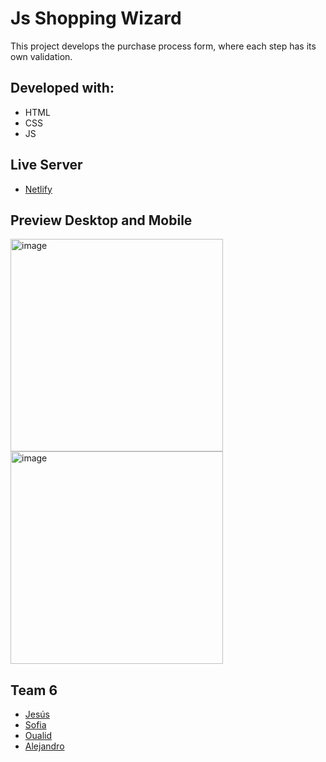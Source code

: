# Js Shopping Wizard
This project develops the purchase process form, where each step has its own validation.

## Developed with:

- HTML
- CSS
- JS

## Live Server

- [Netlify](https://dapper-taffy-e52f5a.netlify.app/)

## Preview Desktop and Mobile

<img height="340" alt="image" src="https://user-images.githubusercontent.com/43146182/163981620-feb3c458-f2b4-459d-be8b-eadefe8ca2d5.png">    <img height="340" alt="image" src="https://user-images.githubusercontent.com/43146182/163981635-525d8b90-821d-4673-8daf-cab4246df71e.png">


## Team 6

- [Jesús](https://github.com/Jesusjha)
- [Sofia](https://github.com/Sofianct)
- [Oualid](https://github.com/Oualidromli)
- [Alejandro](https://github.com/alejandroaperez1994g)
